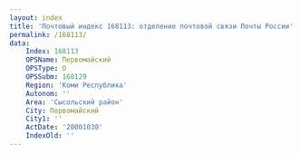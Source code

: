 ```yaml
---
layout: index
title: 'Почтовый индекс 168113: отделение почтовой связи Почты России'
permalink: /168113/
data:
    Index: 168113
    OPSName: Первомайский
    OPSType: О
    OPSSubm: 168129
    Region: 'Коми Республика'
    Autonom: ''
    Area: 'Сысольский район'
    City: Первомайский
    City1: ''
    ActDate: '20001030'
    IndexOld: ''
---
```

